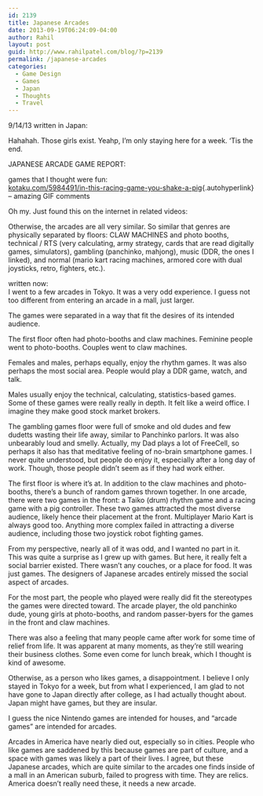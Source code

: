 ```yaml
---
id: 2139
title: Japanese Arcades
date: 2013-09-19T06:24:09-04:00
author: Rahil
layout: post
guid: http://www.rahilpatel.com/blog/?p=2139
permalink: /japanese-arcades
categories:
  - Game Design
  - Games
  - Japan
  - Thoughts
  - Travel
---
```

9/14/13 written in Japan:  




Hahahah. Those girls exist. Yeahp, I&#8217;m only staying here for a week. &#8216;Tis the end.

JAPANESE ARCADE GAME REPORT:

games that I thought were fun:  
[kotaku.com/5984491/in-this-racing-game-you-shake-a-pig](http://kotaku.com/5984491/in-this-racing-game-you-shake-a-pig){.autohyperlink}  
&#8211; amazing GIF comments  


Oh my. Just found this on the internet in related videos:  


Otherwise, the arcades are all very similar. So similar that genres are physically separated by floors: CLAW MACHINES and photo booths, technical / RTS (very calculating, army strategy, cards that are read digitally games, simulators), gambling (panchinko, mahjong), music (DDR, the ones I linked), and normal (mario kart racing machines, armored core with dual joysticks, retro, fighters, etc.).

written now:  
I went to a few arcades in Tokyo. It was a very odd experience. I guess not too different from entering an arcade in a mall, just larger.

The games were separated in a way that fit the desires of its intended audience.

The first floor often had photo-booths and claw machines. Feminine people went to photo-booths. Couples went to claw machines.

Females and males, perhaps equally, enjoy the rhythm games. It was also perhaps the most social area. People would play a DDR game, watch, and talk.

Males usually enjoy the technical, calculating, statistics-based games. Some of these games were really really in depth. It felt like a weird office. I imagine they make good stock market brokers.

The gambling games floor were full of smoke and old dudes and few dudetts wasting their life away, similar to Panchinko parlors. It was also unbearably loud and smelly. Actually, my Dad plays a lot of FreeCell, so perhaps it also has that meditative feeling of no-brain smartphone games. I never quite understood, but people do enjoy it, especially after a long day of work. Though, those people didn&#8217;t seem as if they had work either.

The first floor is where it&#8217;s at. In addition to the claw machines and photo-booths, there&#8217;s a bunch of random games thrown together. In one arcade, there were two games in the front: a Taiko (drum) rhythm game and a racing game with a pig controller. These two games attracted the most diverse audience, likely hence their placement at the front. Multiplayer Mario Kart is always good too. Anything more complex failed in attracting a diverse audience, including those two joystick robot fighting games.

From my perspective, nearly all of it was odd, and I wanted no part in it. This was quite a surprise as I grew up with games. But here, it really felt a social barrier existed. There wasn&#8217;t any couches, or a place for food. It was just games. The designers of Japanese arcades entirely missed the social aspect of arcades.

For the most part, the people who played were really did fit the stereotypes the games were directed toward. The arcade player, the old panchinko dude, young girls at photo-booths, and random passer-byers for the games in the front and claw machines.

There was also a feeling that many people came after work for some time of relief from life. It was apparent at many moments, as they&#8217;re still wearing their business clothes. Some even come for lunch break, which I thought is kind of awesome.

Otherwise, as a person who likes games, a disappointment. I believe I only stayed in Tokyo for a week, but from what I experienced, I am glad to not have gone to Japan directly after college, as I had actually thought about. Japan might have games, but they are insular.

I guess the nice Nintendo games are intended for houses, and &#8220;arcade games&#8221; are intended for arcades.

Arcades in America have nearly died out, especially so in cities. People who like games are saddened by this because games are part of culture, and a space with games was likely a part of their lives. I agree, but these Japanese arcades, which are quite similar to the arcades one finds inside of a mall in an American suburb, failed to progress with time. They are relics. America doesn&#8217;t really need these, it needs a new arcade.